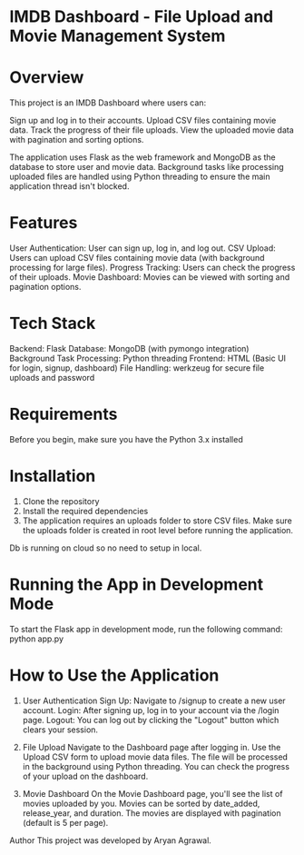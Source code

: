 # IMDB Dashboard - File Upload and Movie Management System

# Overview
This project is an IMDB Dashboard where users can:

Sign up and log in to their accounts.
Upload CSV files containing movie data.
Track the progress of their file uploads.
View the uploaded movie data with pagination and sorting options.

The application uses Flask as the web framework and MongoDB as the database to store user and movie data. Background tasks like processing uploaded files are handled using Python threading to ensure the main application thread isn't blocked.
 
# Features
User Authentication: User can sign up, log in, and log out.
CSV Upload: Users can upload CSV files containing movie data (with background processing for large files).
Progress Tracking: Users can check the progress of their uploads.
Movie Dashboard: Movies can be viewed with sorting and pagination options.

# Tech Stack
Backend: Flask
Database: MongoDB (with pymongo integration)
Background Task Processing: Python threading
Frontend: HTML (Basic UI for login, signup, dashboard)
File Handling: werkzeug for secure file uploads and password

# Requirements
Before you begin, make sure you have the Python 3.x installed

# Installation
1. Clone the repository
2. Install the required dependencies
3. The application requires an uploads folder to store CSV files. Make sure the uploads folder is created in root level before running the application.

Db is running on cloud so no need to setup in local.

# Running the App in Development Mode
To start the Flask app in development mode, run the following command:
python app.py

# How to Use the Application
1. User Authentication
Sign Up: Navigate to /signup to create a new user account.
Login: After signing up, log in to your account via the /login page.
Logout: You can log out by clicking the "Logout" button which clears your session.

3. File Upload
Navigate to the Dashboard page after logging in.
Use the Upload CSV form to upload movie data files.
The file will be processed in the background using Python threading. You can check the progress of your upload on the dashboard.

4. Movie Dashboard
On the Movie Dashboard page, you'll see the list of movies uploaded by you.
Movies can be sorted by date_added, release_year, and duration.
The movies are displayed with pagination (default is 5 per page).


Author
This project was developed by Aryan Agrawal.
